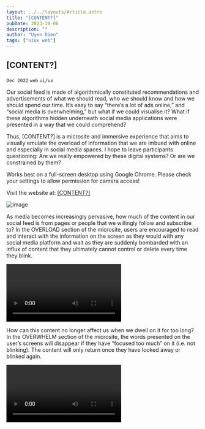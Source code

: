 ```yaml
---
layout: ../../layouts/Article.astro
title: "[CONTENT?]"
pubDate: 2023-10-06
description: ""
author: "Uyen Dien"
tags: ["uiux web"]
---
```


## [CONTENT?]

`Dec 2022`
`web`
`ui/ux`

Our social feed is made of algorithmically constituted recommendations and advertisements of what we should read, who we should know and how we should spend our time. It’s easy to say “there’s a lot of ads online,” and “social media is overwhelming,” but what if we could visualise it? What if these algorithms hidden underneath social media applications were presented in a way that we could comprehend? 

Thus, [CONTENT?] is a microsite and immersive experience that aims to visually emulate the overload of information that we are imbued with online and especially in social media spaces. I hope to leave participants questioning: Are we really empowered by these digital systems? Or are we constrained by them? 

Works best on a full-screen desktop using Google Chrome. Please check your settings to allow permission for camera access!

Visit the website at:
[[CONTENT?]](http://uyen.world/content-overload/)

![image](/assets/content/content-1.gif)


As media becomes increasingly pervasive, how much of the content in our social feed is from pages or people that we willingly follow and subscribe to?
In the OVERLOAD section of the microsite, users are encouraged to read and interact with the information on the screen as they would with any social media platform and wait as they are suddenly bombarded with an influx of content that they ultimately cannot control or delete every time they blink. 

<video controls autoplay>
  <source
    src="/assets/content/content-2.mp4"
    type="video/mp4"
  ></source>
</video>

How can this content no longer affect us when we dwell on it for too long?
In the OVERWHELM section of the microsite, the words presented on the user’s screens will disappear if they have “focused too much” on it (i.e. not blinking). The content will only return once they have looked away or blinked again.

<video controls autoplay>
  <source
    src="/assets/content/content-3.mp4"
    type="video/mp4"
  ></source>
</video>
